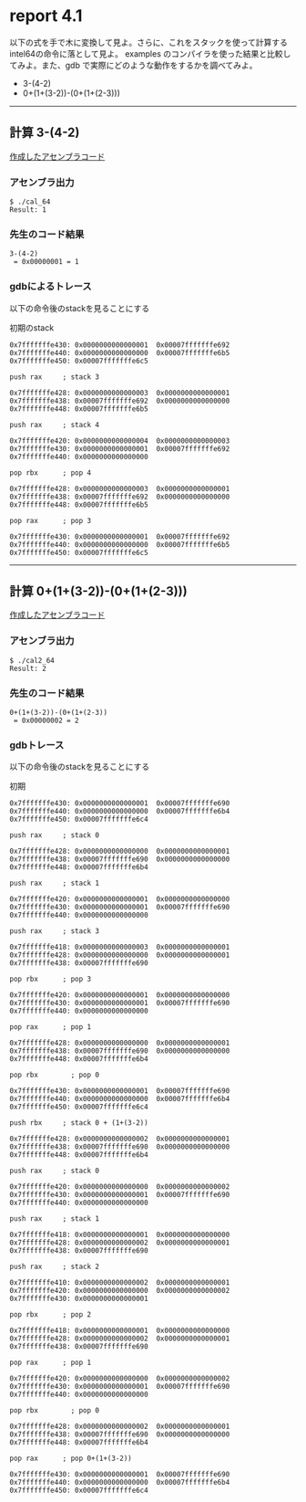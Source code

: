 # report 4.1
以下の式を手で木に変換して見よ。さらに、これをスタックを使って計算するintel64の命令に落として見よ。
examples のコンパイラを使った結果と比較してみよ。また、gdb で実際にどのような動作をするかを調べてみよ。

- 3-(4-2)
- 0+(1+(3-2))-(0+(1+(2-3)))


---
## 計算 3-(4-2)
[作成したアセンブラコード](https://github.com/aotyo86/compiler/blob/main/rep4-1/cal_64.asm)

### アセンブラ出力
```
$ ./cal_64 
Result: 1
```

### 先生のコード結果
```
3-(4-2)
 = 0x00000001 = 1
```

### gdbによるトレース
以下の命令後のstackを見ることにする

初期のstack
```
0x7fffffffe430:	0x0000000000000001	0x00007fffffffe692
0x7fffffffe440:	0x0000000000000000	0x00007fffffffe6b5
0x7fffffffe450:	0x00007fffffffe6c5
```

`push rax     ; stack 3`
```
0x7fffffffe428:	0x0000000000000003	0x0000000000000001
0x7fffffffe438:	0x00007fffffffe692	0x0000000000000000
0x7fffffffe448:	0x00007fffffffe6b5
```

`push rax     ; stack 4`
```
0x7fffffffe420:	0x0000000000000004	0x0000000000000003
0x7fffffffe430:	0x0000000000000001	0x00007fffffffe692
0x7fffffffe440:	0x0000000000000000
```

`pop rbx      ; pop 4`
```
0x7fffffffe428:	0x0000000000000003	0x0000000000000001
0x7fffffffe438:	0x00007fffffffe692	0x0000000000000000
0x7fffffffe448:	0x00007fffffffe6b5
```

`pop rax      ; pop 3`
```
0x7fffffffe430:	0x0000000000000001	0x00007fffffffe692
0x7fffffffe440:	0x0000000000000000	0x00007fffffffe6b5
0x7fffffffe450:	0x00007fffffffe6c5
```

---
## 計算 0+(1+(3-2))-(0+(1+(2-3)))

[作成したアセンブラコード](https://github.com/aotyo86/compiler/blob/main/rep4-1/cal2_64.asm)

### アセンブラ出力
```
$ ./cal2_64 
Result: 2
```

### 先生のコード結果
```
0+(1+(3-2))-(0+(1+(2-3))
 = 0x00000002 = 2
```

### gdbトレース
以下の命令後のstackを見ることにする

初期
```
0x7fffffffe430:	0x0000000000000001	0x00007fffffffe690
0x7fffffffe440:	0x0000000000000000	0x00007fffffffe6b4
0x7fffffffe450:	0x00007fffffffe6c4
```

`push rax     ; stack 0`
```
0x7fffffffe428:	0x0000000000000000	0x0000000000000001
0x7fffffffe438:	0x00007fffffffe690	0x0000000000000000
0x7fffffffe448:	0x00007fffffffe6b4
```


`push rax     ; stack 1`
```
0x7fffffffe420:	0x0000000000000001	0x0000000000000000
0x7fffffffe430:	0x0000000000000001	0x00007fffffffe690
0x7fffffffe440:	0x0000000000000000
```

`push rax     ; stack 3`
```
0x7fffffffe418:	0x0000000000000003	0x0000000000000001
0x7fffffffe428:	0x0000000000000000	0x0000000000000001
0x7fffffffe438:	0x00007fffffffe690
```

`pop rbx      ; pop 3`
```
0x7fffffffe420:	0x0000000000000001	0x0000000000000000
0x7fffffffe430:	0x0000000000000001	0x00007fffffffe690
0x7fffffffe440:	0x0000000000000000
```

`pop rax      ; pop 1`
```
0x7fffffffe428:	0x0000000000000000	0x0000000000000001
0x7fffffffe438:	0x00007fffffffe690	0x0000000000000000
0x7fffffffe448:	0x00007fffffffe6b4
```



`pop rbx        ; pop 0`
```
0x7fffffffe430:	0x0000000000000001	0x00007fffffffe690
0x7fffffffe440:	0x0000000000000000	0x00007fffffffe6b4
0x7fffffffe450:	0x00007fffffffe6c4
```

`push rbx     ; stack 0 + (1+(3-2))`
```
0x7fffffffe428:	0x0000000000000002	0x0000000000000001
0x7fffffffe438:	0x00007fffffffe690	0x0000000000000000
0x7fffffffe448:	0x00007fffffffe6b4
```

`push rax     ; stack 0`
```
0x7fffffffe420:	0x0000000000000000	0x0000000000000002
0x7fffffffe430:	0x0000000000000001	0x00007fffffffe690
0x7fffffffe440:	0x0000000000000000
```

`push rax     ; stack 1`
```
0x7fffffffe418:	0x0000000000000001	0x0000000000000000
0x7fffffffe428:	0x0000000000000002	0x0000000000000001
0x7fffffffe438:	0x00007fffffffe690
```

`push rax     ; stack 2`
```
0x7fffffffe410:	0x0000000000000002	0x0000000000000001
0x7fffffffe420:	0x0000000000000000	0x0000000000000002
0x7fffffffe430:	0x0000000000000001
```

`pop rbx      ; pop 2`
```
0x7fffffffe418:	0x0000000000000001	0x0000000000000000
0x7fffffffe428:	0x0000000000000002	0x0000000000000001
0x7fffffffe438:	0x00007fffffffe690
```

`pop rax      ; pop 1`
```
0x7fffffffe420:	0x0000000000000000	0x0000000000000002
0x7fffffffe430:	0x0000000000000001	0x00007fffffffe690
0x7fffffffe440:	0x0000000000000000
```

`pop rbx        ; pop 0`
```
0x7fffffffe428:	0x0000000000000002	0x0000000000000001
0x7fffffffe438:	0x00007fffffffe690	0x0000000000000000
0x7fffffffe448:	0x00007fffffffe6b4
```

`pop rax      ; pop 0+(1+(3-2))`
```
0x7fffffffe430:	0x0000000000000001	0x00007fffffffe690
0x7fffffffe440:	0x0000000000000000	0x00007fffffffe6b4
0x7fffffffe450:	0x00007fffffffe6c4
```